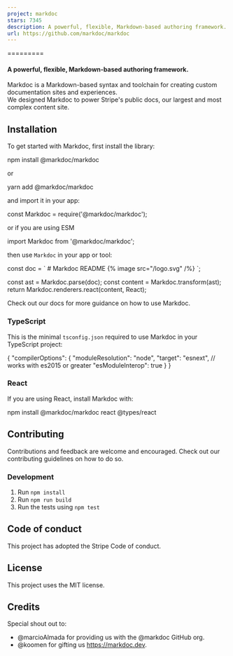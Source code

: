 ```yaml
---
project: markdoc
stars: 7345
description: A powerful, flexible, Markdown-based authoring framework.
url: https://github.com/markdoc/markdoc
---
```


  
  
  

=========

#### A powerful, flexible, Markdown-based authoring framework.

Markdoc is a Markdown\-based syntax and toolchain for creating custom documentation sites and experiences.  
We designed Markdoc to power Stripe's public docs, our largest and most complex content site.

Installation
------------

To get started with Markdoc, first install the library:

npm install @markdoc/markdoc

or

yarn add @markdoc/markdoc

and import it in your app:

const Markdoc \= require('@markdoc/markdoc');

or if you are using ESM

import Markdoc from '@markdoc/markdoc';

then use `Markdoc` in your app or tool:

const doc \= \`
\# Markdoc README
{% image src="/logo.svg" /%}
\`;

const ast \= Markdoc.parse(doc);
const content \= Markdoc.transform(ast);
return Markdoc.renderers.react(content, React);

Check out our docs for more guidance on how to use Markdoc.

### TypeScript

This is the minimal `tsconfig.json` required to use Markdoc in your TypeScript project:

{
  "compilerOptions": {
    "moduleResolution": "node",
    "target": "esnext", // works with es2015 or greater
    "esModuleInterop": true
  }
}

### React

If you are using React, install Markdoc with:

npm install @markdoc/markdoc react @types/react

Contributing
------------

Contributions and feedback are welcome and encouraged. Check out our contributing guidelines on how to do so.

### Development

1.  Run `npm install`
2.  Run `npm run build`
3.  Run the tests using `npm test`

Code of conduct
---------------

This project has adopted the Stripe Code of conduct.

License
-------

This project uses the MIT license.

Credits
-------

Special shout out to:

-   @marcioAlmada for providing us with the @markdoc GitHub org.
-   @koomen for gifting us https://markdoc.dev.
